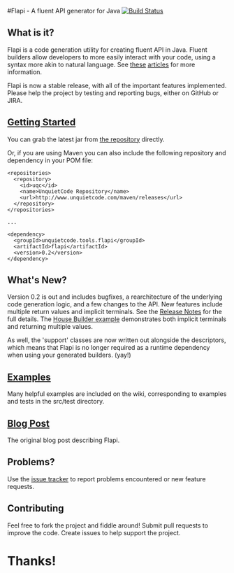 #Flapi - A fluent API generator for Java
[![Build Status](https://travis-ci.org/UnquietCode/Flapi.png?branch=master)](https://travis-ci.org/UnquietCode/Flapi)

## What is it?
Flapi is a code generation utility for creating fluent API in Java.
Fluent builders allow developers to more easily interact with your code, using a syntax more akin to natural language. See [these](http://www.unquietcode.com/blog/2011/programming/using-generics-to-build-fluent-apis-in-java) [articles](http://martinfowler.com/bliki/FluentInterface.html) for more information.

Flapi is now a stable release, with all of the important features implemented. Please help the project by testing and reporting bugs, either on GitHub or JIRA.

## [Getting Started](https://github.com/UnquietCode/Flapi/wiki/Getting-Started)
You can grab the latest jar from [the repository](https://github.com/UnquietCode/Flapi/tree/master/lib)
directly.

Or, if you are using Maven you can also include the following repository and dependency in your POM file:
```
<repositories>
  <repository>
    <id>uqc</id>
    <name>UnquietCode Repository</name>
    <url>http://www.unquietcode.com/maven/releases</url>
  </repository>
</repositories>

...

<dependency>
  <groupId>unquietcode.tools.flapi</groupId>
  <artifactId>flapi</artifactId>
  <version>0.2</version>
</dependency>
```

## What's New?
Version 0.2 is out and includes bugfixes, a rearchitecture of the underlying code generation logic, and a few
changes to the API. New features include multiple return values and implicit terminals. See the
[Release Notes](https://github.com/UnquietCode/Flapi/wiki/v0_2) for the full details. The [House Builder example](https://github.com/UnquietCode/Flapi/wiki/House-Builder-Example) 
demonstrates both implicit terminals and returning multiple values.

As well, the 'support' classes are now written out alongside the descriptors, which means that Flapi is no longer required as a runtime dependency when using your generated builders. (yay!)

## [Examples](https://github.com/UnquietCode/Flapi/wiki/Examples)
Many helpful examples are included on the wiki, corresponding to examples and tests in the src/test directory.

## [Blog Post](http://www.unquietcode.com/blog/2012/software/introducing-flapi)
The original blog post describing Flapi.

## Problems?
Use the [issue tracker](https://github.com/UnquietCode/Flapi/issues) to report problems encountered or new
feature requests.

## Contributing
Feel free to fork the project and fiddle around! Submit pull requests to improve the code. Create issues to help support the project.

# Thanks!
